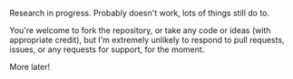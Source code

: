 Research in progress. Probably doesn't work, lots of things still do to.

You're welcome to fork the repository, or take any code or ideas (with
appropriate credit), but I'm extremely unlikely to respond to pull requests,
issues, or any requests for support, for the moment.

More later!
